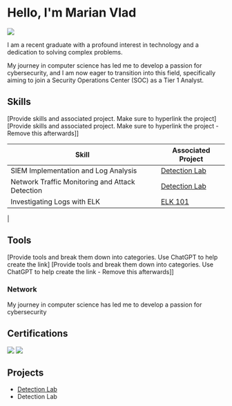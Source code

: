 
# Hello, I'm Marian Vlad
<a href="https://linkedin.com/in/marian-vlad-406907241"><img src="https://img.shields.io/badge/-LinkedIn-0072b1?&style=for-the-badge&logo=linkedin&logoColor=white" /></a>



I am a recent graduate with a profound interest in technology and a dedication to solving complex problems.

My journey in computer science has led me to develop a passion for cybersecurity, and I am now eager to transition into this field, specifically aiming to join a Security Operations Center (SOC) as a Tier 1 Analyst.

## Skills
[Provide skills and associated project. Make sure to hyperlink the project]
[Provide skills and associated project. Make sure to hyperlink the project - Remove this afterwards]]

| Skill                                         | Associated Project         |
|-----------------------------------------------|----------------------------|
| SIEM Implementation and Log Analysis          | <a href="https://github.com/vlad1390/Detection-Lab/tree/main">Detection Lab</a>|
| Network Traffic Monitoring and Attack Detection | <a href="https://google.com">Detection Lab</a>|
| Investigating Logs with ELK                   |[ELK 101](https://github.com/Vlad1390/Projects-)
|


## Tools
[Provide tools and break them down into categories. Use ChatGPT to help create the link]
[Provide tools and break them down into categories. Use ChatGPT to help create the link - Remove this afterwards]]

### Network
<div>
 My journey in computer science has led me to develop a passion for cybersecurity
</div>

## Certifications
<div>
<img src="https://img.shields.io/badge/-Security%2B-FF0000?&style=for-the-badge&logo=CompTIA&logoColor=white" />
<img src="https://img.shields.io/badge/-Masterschool-4D4D4D?&style=for-the-badge&logo=CompTIA&logoColor=green" />
</div>

## Projects
- <a href="https://github.com/vlad1390/Detection-Lab/tree/main">Detection Lab</a>
- Detection Lab
